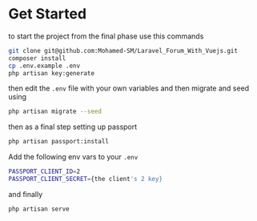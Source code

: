 # Get Started
to start the project from the final phase use this commands

```bash
git clone git@github.com:Mohamed-SM/Laravel_Forum_With_Vuejs.git
composer install
cp .env.example .env
php artisan key:generate
```

then edit the `.env` file with your own variables and then migrate and seed using

```bash
php artisan migrate --seed
```

then as a final step setting up passport

```bash
php artisan passport:install
```

Add the following env vars to your `.env`

```bash
PASSPORT_CLIENT_ID=2
PASSPORT_CLIENT_SECRET={the client's 2 key}
```

and finally 

```bash
php artisan serve
```

